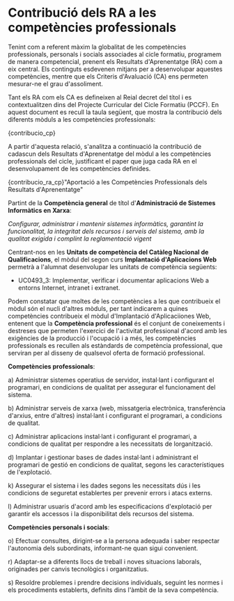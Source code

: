 # Contribució dels RA a les competències professionals

<!-- 
De la guía:
-->

Tenint com a referent màxim la globalitat de les competències professionals, personals i socials associades al cicle formatiu, programem de manera competencial, prenent els Resultats d'Aprenentatge (RA) com a eix central. Els continguts esdevenen mitjans per a desenvolupar aquestes competències, mentre que els Criteris d'Avaluació (CA) ens permeten mesurar-ne el grau d'assoliment.

Tant els RA com els CA es defineixen al Reial decret del títol i es contextualitzen dins del Projecte Curricular del Cicle Formatiu (PCCF). En aquest document es recull la taula següent, que mostra la contribució dels diferents mòduls a les competències professionals:

<!-- Aquesta taula és la mateixa que utilitzem al PCCF -->

{contribucio_cp}

A partir d'aquesta relació, s'analitza a continuació la contribució de cadascun dels Resultats d'Aprenentatge del mòdul a les competències professionals del cicle, justificant el paper que juga cada RA en el desenvolupament de les competències definides.

<!-- Aquesta informació la tenim al RD del títol, concretament en la descripció de cada mòdul quan diu: "La formación del módulo contribuye a alcanzar los objetivos generales ... del ciclo formativo y las competencias .... del título". (són estes últimes les que ens interessen, però centrant-nos només en les que són competències professionals -les primeres-) -->

{contribucio_ra_cp}"Aportació a les Competències Professionals dels Resultats d'Aprenentatge"

Partint de la **Competència general** de títol d'**Administració de Sistemes Informàtics en Xarxa**:

_Configurar, administrar i mantenir sistemes informàtics, garantint la funcionalitat, la integritat dels recursos i serveis del sistema, amb la qualitat exigida i complint la reglamentació vigent_

Centrant-nos en les **Unitats de competència del Catàleg Nacional de Qualificacions**, el mòdul del segon curs **Implantació d'Aplicacions Web** permetrà a l'alumnat desenvolupar les unitats de competència següents:

- UC0493_3: Implementar, verificar i documentar aplicacions
Web a entorns Internet, intranet i extranet.

Podem constatar que moltes de les competències a les que contribueix el mòdul són el nucli d'altres mòduls, per tant indicarem a quines competències contribueix el mòdul d'Implantació d'Aplicaciiones Web, entenent que la **Competència professional** és el conjunt de coneixements i destreses que permeten l'exercici de l'activitat professional d'acord amb les exigències de la producció i l'ocupació i a més, les competències professionals es recullen als estàndards de competència professional, que serviran per al disseny de qualsevol oferta de formació professional.


**Competències professionals**:

a) Administrar sistemes operatius de servidor, instal·lant i configurant el programari, en condicions de qualitat per assegurar el funcionament del sistema.

b) Administrar serveis de xarxa (web, missatgeria electrònica, transferència d'arxius, entre d'altres) instal·lant i configurant el programari, a condicions de qualitat.

c) Administrar aplicacions instal·lant i configurant el programari, a condicions de qualitat per respondre a les necessitats de lorganització.

d) Implantar i gestionar bases de dades instal·lant i administrant el programari de gestió en condicions de qualitat, segons les característiques de l'explotació.

k) Assegurar el sistema i les dades segons les necessitats dús i les condicions de seguretat establertes per prevenir errors i atacs externs.

l) Administrar usuaris d'acord amb les especificacions d'explotació per garantir els accessos i la disponibilitat dels recursos del sistema.

**Competències personals i socials**:

o) Efectuar consultes, dirigint-se a la persona adequada i saber respectar l'autonomia dels subordinats, informant-ne quan sigui convenient.

r) Adaptar-se a diferents llocs de treball i noves situacions laborals, originades per canvis tecnològics i organitzatius.

s) Resoldre problemes i prendre decisions individuals, seguint les normes i els procediments establerts, definits dins l'àmbit de la seva competència.
